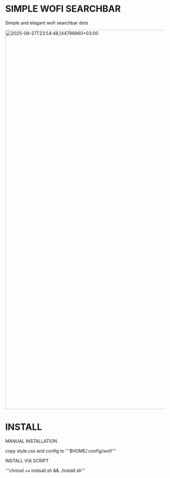  # SIMPLE WOFI SEARCHBAR

 Simple and elegant wofi searchbar dots

 
<img width="1920" height="1200" alt="2025-09-27T23:54:48,144798960+03:00" src="https://github.com/user-attachments/assets/10e1c88d-dc55-428f-9238-e1e0a94a2e7d" />

# INSTALL

MANUAL INSTALLATION

copy style.css and config to '''$HOME/.config/wofi'''

INSTALL VIA SCRIPT

'''chmod +x instsall.sh && ./install.sh'''
